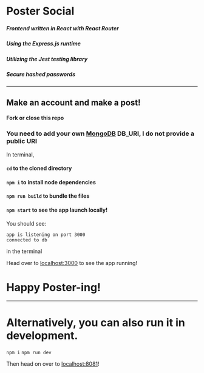 # Poster Social
##### Frontend written in React with React Router

##### Using the Express.js runtime

##### Utilizing the Jest testing library

##### Secure hashed passwords

---

## Make an account and make a post!

#### Fork or close this repo
### **You need to add your own [MongoDB](https://www.mongodb.com/atlas/database) DB_URI, I do not provide a public URI**
In terminal,
#### `cd` to the cloned directory

#### `npm i` to install node dependencies

#### `npm run build` to bundle the files

#### `npm start` to see the app launch locally!
You should see:
```
app is listening on port 3000
connected to db
```
in the terminal

Head over to [localhost:3000](http://localhost:3000) to see the app running!

# Happy Poster-ing!
---
# Alternatively, you can also run it in development.

`npm i`
`npm run dev`

Then head on over to [localhost:8081](http://localhost:8081/)!
